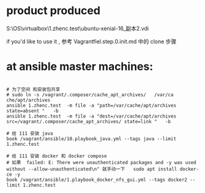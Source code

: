 
# product produced

S:\OS\virtualbox\1.zhenc.test\ubuntu-xenial-16_副本2.vdi

if you'd like to use it , 
 参考 Vagrantfiel.step.0.init.md 中的 clone 步骤


# at ansible master machines:
```

# 为了空间 和安装包共享
# sudo ln -s /vagrant/.composer/cache_apt_archives/   /var/ca che/apt/archives
ansible 1.zhenc.test  -m file -a "path=/var/cache/apt/archives state=absent "   -b
ansible 1.zhenc.test  -m file -a "dest=/var/cache/apt/archives  src=/vagrant/.composer/cache_apt_archives/ state=link "   -b

# 给 111 安装 java
book /vagrant/ansible/10.playbook_java.yml --tags java --limit 1.zhenc.test

# 给 111 安装 docker 和 docker compose
# 如果  failed: E: There were unauthenticated packages and -y was used without --allow-unauthenticated\n" 就手动一下   sudo apt install docker-ce -y
book /vagrant/ansible/1.playbook_docker_nfs_gui.yml --tags docker2 --limit 1.zhenc.test 

```